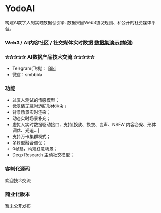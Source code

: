 # YodoAI
构建AI数字人的实时数据仓引擎. 数据来自Web3协议规则、和公开的社交媒体平台。

### Web3 / AI内容社区 / 社交媒体实时数据 <a href="https://connectspace.github.io/SocialMediaData"> 数据集演示(样例) </a>

### ✰✰✰✰✰ AI数据产品技术交流 ✰✰✰✰✰
- Telegram(飞机)： <a href="https://t.me/hkmetacc">Biki</a>
- 微信：smbbbla

### 功能 ####
- 过真人测试的情感模型；
- 微表情无延时适配形体渲染；
- 背景场景实时渲染；
- 动态实时场景补充；
- 虚拟人实时数据驱动接口，支持[换肤、换衣、变声、NSFW 内容合规、形体调优、光追...]
- 支持万卡集群模式；
- 多模型融合调优；
- 0帧起，构建任意场景；
- Deep Research 主动社交模型；

### 客制化源码 ####
欢迎技术交流

### 商业化版本 #### 
暂未公开发布
